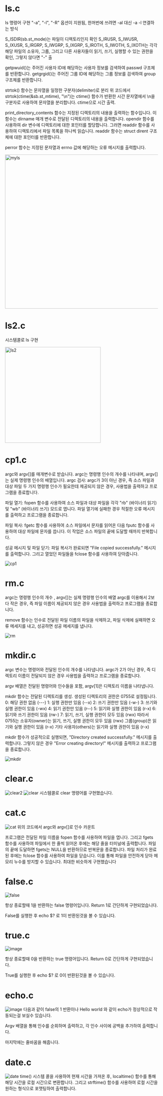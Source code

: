 # ls.c
ls 명령어 구현 "-a", "-l", "-R" 옵션이 지원됨, 한꺼번에 쓰려면 -al 대신 -a -l 연결하는 방식

 S_ISDIR(sb.st_mode)는 파일이 디렉토리인지 확인
S_IRUSR, S_IWUSR, S_IXUSR, S_IRGRP, S_IWGRP, S_IXGRP, S_IROTH, S_IWOTH, S_IXOTH는 각각 해당 파일의 소유자, 그룹, 그리고 다른 사용자들이 읽기, 쓰기, 실행할 수 있는 권한을 확인, 그렇지 않다면 "-" 출

getpwuid()는 주어진 사용자 ID에 해당하는 사용자 정보를 검색하여 passwd 구조체를 반환합니다.
getgrgid()는 주어진 그룹 ID에 해당하는 그룹 정보를 검색하여 group 구조체를 반환합니다.

strtok() 함수는 문자열을 일정한 구분자(delimiter)로 분리
위 코드에서 strtok(ctime(&sb.st_mtime), "\n")는 ctime() 함수가 반환한 시간 문자열에서 \n을 구분자로 사용하여 문자열을 분리합니다.
ctime으로 시간 출력.

print_directory_contents 함수는 지정된 디렉토리의 내용을 출력하는 함수입니다. 이 함수는 dirname 매개 변수로 전달된 디렉토리의 내용을 출력합니다.
 opendir 함수를 사용하여 dir 변수에 디렉토리에 대한 포인터를 할당합니다. 그러면 readdir 함수를 사용하여 디렉토리에서 파일 목록을 하나씩 읽습니다. readdir 함수는 struct dirent 구조체에 대한 포인터를 반환합니다.

perror 함수는 지정된 문자열과 errno 값에 해당하는 오류 메시지를 출력합니다. 

<img width="506" alt="myls" src="https://user-images.githubusercontent.com/72485495/231483055-b9956a15-c658-4645-9acc-0e0e89dfdaa8.png">

# ls2.c
시스템콜로 ls 구현

<img width="315" alt="ls2" src="https://user-images.githubusercontent.com/72485495/231483145-7441e750-49c3-4fa3-9e67-82ed328d8359.png">

# cp1.c

 argc와 argv[]를 매개변수로 받습니다. argc는 명령행 인수의 개수를 나타내며, argv[]는 실제 명령행 인수의 배열입니다.
argc 검사: argc가 3이 아닌 경우, 즉 소스 파일과 대상 파일 두 가지 명령행 인수가 필요한데 제공되지 않은 경우, 사용법을 출력하고 프로그램을 종료합니다.

파일 열기: fopen 함수를 사용하여 소스 파일과 대상 파일을 각각 "rb" (바이너리 읽기) 및 "wb" (바이너리 쓰기) 모드로 엽니다. 파일 열기에 실패한 경우 적절한 오류 메시지를 출력하고 프로그램을 종료합니다.

파일 복사: fgetc 함수를 사용하여 소스 파일에서 문자를 읽어온 다음 fputc 함수를 사용하여 대상 파일에 문자를 씁니다. 이 작업은 소스 파일의 끝에 도달할 때까지 반복합니다.

성공 메시지 및 파일 닫기: 파일 복사가 완료되면 "File copied successfully." 메시지를 출력합니다. 그리고 열었던 파일들을 fclose 함수를 사용하여 닫아줍니다.

![cp1](https://github.com/Lwy1214/linuxcommands/assets/72485495/0992421e-ec14-4ea3-8461-42e87e3a2694)


# rm.c
argc는 명령행 인수의 개수 , argv[]는 실제 명령행 인수의 배열
argc를 이용해서 2보다 작은 경우, 즉 파일 이름이 제공되지 않은 경우 사용법을 출력하고 프로그램을 종료합니다.

 remove 함수는 인수로 전달된 파일 이름의 파일을 삭제하고,
 파일 삭제에 실패하면 오류 메세지를 내고, 성공하면 성공 메세지를 냅니다.

![rm](https://github.com/Lwy1214/linuxcommands/assets/72485495/85001a63-ef5c-4f40-b66c-7d5cffd27b23)

# mkdir.c

argc 변수는 명령어와 전달된 인수의 개수를 나타냅니다. argc가 2가 아닌 경우, 즉 디렉토리 이름이 전달되지 않은 경우 사용법을 출력하고 프로그램을 종료합니다.

argv 배열은 전달된 명령어와 인수들을 포함, argv[1]은 디렉토리 이름을 나타냅니다.

mkdir 함수는 전달된 디렉토리를 생성. 생성된 디렉토리의 권한은 0755로 설정됩니다.
0: 해당 권한 없음 (---)
1: 실행 권한만 있음 (--x)
2: 쓰기 권한만 있음 (-w-)
3: 쓰기와 실행 권한이 있음 (-wx)
4: 읽기 권한만 있음 (r--)
5: 읽기와 실행 권한이 있음 (r-x)
6: 읽기와 쓰기 권한이 있음 (rw-)
7: 읽기, 쓰기, 실행 권한이 모두 있음 (rwx)
따라서 0755는
소유자(owner)는 읽기, 쓰기, 실행 권한이 모두 있음 (rwx)
그룹(group)은 읽기와 실행 권한이 있음 (r-x)
기타 사용자(others)는 읽기와 실행 권한이 있음 (r-x)


mkdir 함수가 성공적으로 실행되면, "Directory created successfully." 메시지를 출력합니다. 그렇지 않은 경우 "Error creating directory!" 메시지를 출력하고 프로그램을 종료합니다.

![mkdir](https://github.com/Lwy1214/linuxcommands/assets/72485495/d81752f1-50e2-426f-8416-7791a7e1e597)


# clear.c

![clear2](https://github.com/Lwy1214/linuxcommands/assets/72485495/36b8355e-a02a-4329-951a-19503abf0e79)
![clear](https://github.com/Lwy1214/linuxcommands/assets/72485495/49eb2fe7-bc76-488e-905e-b0d248e0c64e)
시스템콜로 clear 명령어를 구현했습니다.

# cat.c
![cat](https://github.com/Lwy1214/linuxcommands/assets/72485495/2ad0baa1-1a15-44ff-b72c-b860de981965)
위의 코드에서 argc와 argv[]로 인수 카운트

프로그램은 전달된 파일 이름을 fopen 함수를 사용하여 파일을 엽니다. 그리고 fgets 함수를 사용하여 파일에서 한 줄씩 읽어온 후에는 해당 줄을 터미널에 출력합니다. 파일의 끝에 도달하면 fgets는 NULL을 반환하므로 반복문을 종료합니다.
파일 처리가 완료된 후에는 fclose 함수를 사용하여 파일을 닫습니다. 
이를 통해 파일을 안전하게 닫아 메모리 누수를 방지할 수 있습니다.
최대한 비슷하게 구현했습니다

# false.c

![false](https://github.com/Lwy1214/linuxcommands/assets/72485495/cbcbbffb-b6a6-4161-a317-3df783137411)

항상 종료할때 1을 반환하는 false 명령어입니다.
Return 1로 간단하게 구현되었습니다.

False를 실행한 후 
echo $? 로 1이 반환된것을 볼 수 있습니다.

# true.c
![image](https://github.com/Lwy1214/linuxcommands/assets/72485495/730a2b1f-32c0-4a11-8197-23c474751076)

항상 종료할때 0을 반환하는 true 명령어입니다.
Return 0로 간단하게 구현되었습니다.

True를 실행한 후 
echo $? 로 0이 반환된것을 볼 수 있습니다.

# echo.c
![image](https://github.com/Lwy1214/linuxcommands/assets/72485495/3e6d5228-b84d-4c86-b330-8a72bcc03876)
다음과 같이 false의 1 반환이나 Hello world 와 같이 echo가 정상적으로 작동되는걸 보실수 있습니다.

Argv 배열을 통해 
인수를 순회하며 출력하고, 각 인수 사이에 공백을 추가하여 출력합니다.

마지막에는 줄바꿈을 해줍니다.


# date.c
![date](https://github.com/Lwy1214/linuxcommands/assets/72485495/08cb1a19-8e6b-419e-a480-1651ab4ac6f3)
 time() 시스템 콜을 사용하여 현재 시간을 가져온 후, localtime() 함수를 통해 해당 시간을 로컬 시간으로 변환합니다. 그리고 strftime() 함수를 사용하여 로컬 시간을 원하는 형식으로 포맷팅하여 출력합니다. 


